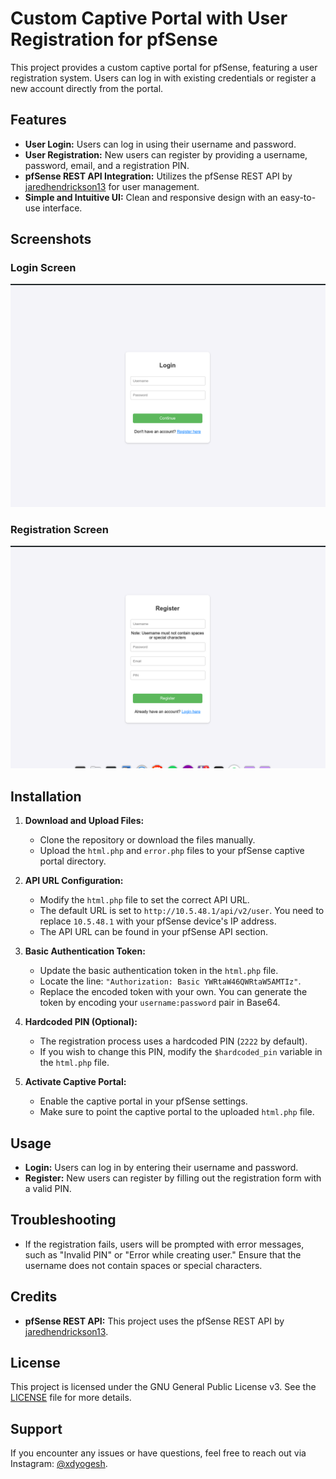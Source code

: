 # Custom Captive Portal with User Registration for pfSense

This project provides a custom captive portal for pfSense, featuring a user registration system. Users can log in with existing credentials or register a new account directly from the portal.

## Features

- **User Login:** Users can log in using their username and password.
- **User Registration:** New users can register by providing a username, password, email, and a registration PIN.
- **pfSense REST API Integration:** Utilizes the pfSense REST API by [jaredhendrickson13](https://github.com/jaredhendrickson13/pfsense-api) for user management.
- **Simple and Intuitive UI:** Clean and responsive design with an easy-to-use interface.

## Screenshots

### Login Screen

![Login Screen](images/login.png)

### Registration Screen

![Registration Screen](images/register.png)

## Installation

1. **Download and Upload Files:**
   - Clone the repository or download the files manually.
   - Upload the `html.php` and `error.php` files to your pfSense captive portal directory.

2. **API URL Configuration:**
   - Modify the `html.php` file to set the correct API URL.
   - The default URL is set to `http://10.5.48.1/api/v2/user`. You need to replace `10.5.48.1` with your pfSense device's IP address.
   - The API URL can be found in your pfSense API section.

3. **Basic Authentication Token:**
   - Update the basic authentication token in the `html.php` file.
   - Locate the line: `"Authorization: Basic YWRtaW46QWRtaW5AMTIz"`.
   - Replace the encoded token with your own. You can generate the token by encoding your `username:password` pair in Base64.

4. **Hardcoded PIN (Optional):**
   - The registration process uses a hardcoded PIN (`2222` by default).
   - If you wish to change this PIN, modify the `$hardcoded_pin` variable in the `html.php` file.

5. **Activate Captive Portal:**
   - Enable the captive portal in your pfSense settings.
   - Make sure to point the captive portal to the uploaded `html.php` file.

## Usage

- **Login:** Users can log in by entering their username and password.
- **Register:** New users can register by filling out the registration form with a valid PIN.

## Troubleshooting

- If the registration fails, users will be prompted with error messages, such as "Invalid PIN" or "Error while creating user." Ensure that the username does not contain spaces or special characters.

## Credits

- **pfSense REST API:** This project uses the pfSense REST API by [jaredhendrickson13](https://github.com/jaredhendrickson13/pfsense-api).

## License

This project is licensed under the GNU General Public License v3. See the [LICENSE](LICENSE) file for more details.

## Support

If you encounter any issues or have questions, feel free to reach out via Instagram: [@xdyogesh](https://www.instagram.com/xdyogesh).
